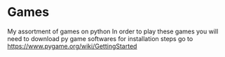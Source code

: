 # Games
 My assortment of games on python
In order to play these games you will need to download py game softwares
for installation steps go to https://www.pygame.org/wiki/GettingStarted
